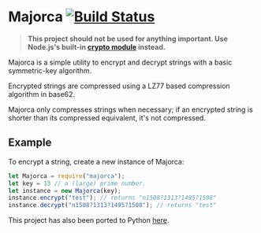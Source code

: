 # Majorca [![Build Status](https://travis-ci.org/jackdalton/majorca.svg?branch=master)](https://travis-ci.org/jackdalton/majorca)

> **This project should not be used for anything important. Use Node.js's built-in [crypto module](https://nodejs.org/api/crypto.html) instead.**

Majorca is a simple utility to encrypt and decrypt strings with a basic symmetric-key algorithm.

Encrypted strings are compressed using a LZ77 based compression algorithm in base62.

Majorca only compresses strings when necessary; if an encrypted string is shorter than its compressed equivalent, it's not compressed.

## Example

To encrypt a string, create a new instance of Majorca:

```javascript
let Majorca = require("majorca");
let key = 13 // a (large) prime number.
let instance = new Majorca(key);
instance.encrypt("test"); // returns "n1508?1313?1495?1508"
instance.decrypt("n1508?1313?1495?1508"); // returns "test"
```

This project has also been ported to Python [here](https://github.com/jackdalton/majorca.py).
